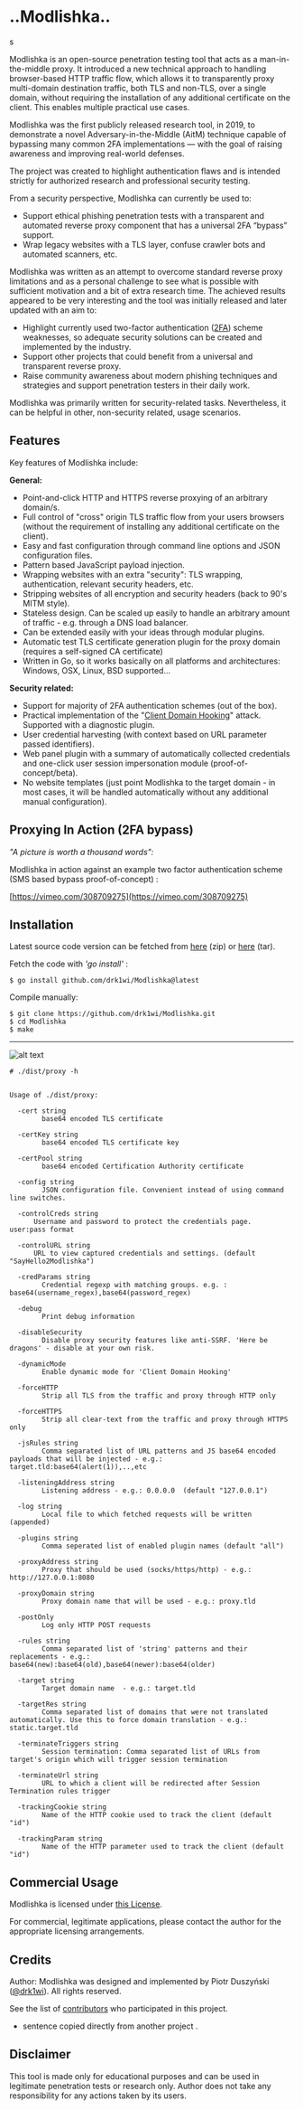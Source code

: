 # ..Modlishka..

s

Modlishka is an open-source penetration testing tool that acts as a man-in-the-middle proxy. It introduced a new technical approach to handling browser-based HTTP traffic flow, which allows it to transparently proxy multi-domain destination traffic, both TLS and non-TLS, over a single domain, without requiring the installation of any additional certificate on the client. This enables multiple practical use cases.

Modlishka was the first publicly released research tool, in 2019, to demonstrate a novel Adversary-in-the-Middle (AitM) technique capable of bypassing many common 2FA implementations — with the goal of raising awareness and improving real-world defenses.

The project was created to highlight authentication flaws and is intended strictly for authorized research and professional security testing.


From a security perspective, Modlishka can currently be used to:
-	Support ethical phishing penetration tests with a transparent and automated reverse proxy component that has a universal 2FA “bypass” support.
-  Wrap legacy websites with a TLS layer, confuse crawler bots and automated scanners, etc.


Modlishka was written as an attempt to overcome standard reverse proxy limitations and as a personal challenge to see what is possible with sufficient motivation and a bit of extra research time. 
The achieved results appeared to be very interesting and the tool was initially released and later updated with an aim to:
- Highlight currently used two-factor authentication ([2FA](https://blog.duszynski.eu/phishing-ng-bypassing-2fa-with-modlishka/)) scheme weaknesses, so adequate security solutions can be created and implemented by the industry.
- Support other projects that could benefit from a universal and transparent reverse proxy.
- Raise community awareness about modern phishing techniques and strategies and support penetration testers in their daily work.


Modlishka was primarily written for security-related tasks. Nevertheless, it can be helpful in other, non-security related, usage scenarios.

Features
--------

Key features of Modlishka include:

**General:**
-   Point-and-click HTTP and HTTPS reverse proxying of an arbitrary domain/s.
-   Full control of "cross" origin TLS traffic flow from your users browsers (without the requirement of installing any additional certificate on the client).
-   Easy and fast configuration through command line options and JSON configuration files.
-   Pattern based JavaScript payload injection.
-   Wrapping websites with an extra "security": TLS wrapping, authentication, relevant security headers, etc. 
-   Stripping websites of all encryption and security headers (back to 90's MITM style). 
-   Stateless design. Can be scaled up easily to handle an arbitrary amount of traffic  - e.g. through a DNS load balancer.
-   Can be extended easily with your ideas through modular plugins.
-   Automatic test TLS certificate generation plugin for the proxy domain (requires a self-signed CA certificate)
-   Written in Go, so it works basically on all platforms and architectures: Windows, OSX, Linux, BSD supported...

**Security related:**
-  Support for majority of 2FA authentication schemes (out of the box).
-   Practical implementation of the "[Client Domain Hooking](https://blog.duszynski.eu/client-domain-hooking-in-practice/)" attack. Supported with a diagnostic plugin.
-  User credential harvesting (with context based on URL parameter passed identifiers).
-  Web panel plugin with a summary of automatically collected credentials and one-click user session impersonation module (proof-of-concept/beta).
-  No website templates (just point Modlishka to the target domain - in most cases, it will be handled automatically without any additional manual configuration).


Proxying In Action (2FA bypass)
------
_"A picture is worth a thousand words":_

Modlishka in action against an example two factor authentication scheme (SMS based bypass proof-of-concept)  :

[https://vimeo.com/308709275](https://vimeo.com/308709275)

Installation
------------

Latest source code version can be fetched from [here](https://github.com/drk1wi/modlishka/zipball/master) (zip) or [here](https://github.com/drk1wi/modlishka/tarball/master) (tar).



Fetch the code with _'go install'_ :

    $ go install github.com/drk1wi/Modlishka@latest

Compile manually:

    $ git clone https://github.com/drk1wi/Modlishka.git
    $ cd Modlishka
    $ make
    
------

![alt text](https://github.com/drk1wi/assets/raw/master/0876a672f771046e833f2242f6be5d3cf01519efdbb9dad0e1ed2d33e33fecbc.png)

    # ./dist/proxy -h
  
    
    Usage of ./dist/proxy:
          
      -cert string
        	base64 encoded TLS certificate
      
      -certKey string
        	base64 encoded TLS certificate key
      
      -certPool string
        	base64 encoded Certification Authority certificate
      
      -config string
        	JSON configuration file. Convenient instead of using command line switches.
          
      -controlCreds string
          Username and password to protect the credentials page.  user:pass format
          
      -controlURL string
          URL to view captured credentials and settings. (default "SayHello2Modlishka")
          
      -credParams string
          	Credential regexp with matching groups. e.g. : base64(username_regex),base64(password_regex)

      -debug
        	Print debug information
      
      -disableSecurity
        	Disable proxy security features like anti-SSRF. 'Here be dragons' - disable at your own risk.
      
      -dynamicMode
          	Enable dynamic mode for 'Client Domain Hooking'
      
      -forceHTTP
         	Strip all TLS from the traffic and proxy through HTTP only
    
      -forceHTTPS
         	Strip all clear-text from the traffic and proxy through HTTPS only
     
      -jsRules string
        	Comma separated list of URL patterns and JS base64 encoded payloads that will be injected - e.g.: target.tld:base64(alert(1)),..,etc
      
      -listeningAddress string
        	Listening address - e.g.: 0.0.0.0  (default "127.0.0.1")
      
      -log string
        	Local file to which fetched requests will be written (appended)
      
      -plugins string
        	Comma seperated list of enabled plugin names (default "all")
      
      -proxyAddress string
    	    Proxy that should be used (socks/https/http) - e.g.: http://127.0.0.1:8080 
         
      -proxyDomain string
        	Proxy domain name that will be used - e.g.: proxy.tld
      
      -postOnly
        	Log only HTTP POST requests
      
      -rules string
          	Comma separated list of 'string' patterns and their replacements - e.g.: base64(new):base64(old),base64(newer):base64(older)

      -target string
        	Target domain name  - e.g.: target.tld
         
      -targetRes string
        	Comma separated list of domains that were not translated automatically. Use this to force domain translation - e.g.: static.target.tld 
      
      -terminateTriggers string
        	Session termination: Comma separated list of URLs from target's origin which will trigger session termination
        		
      -terminateUrl string
        	URL to which a client will be redirected after Session Termination rules trigger
      
      -trackingCookie string
        	Name of the HTTP cookie used to track the client (default "id")
      
      -trackingParam string
        	Name of the HTTP parameter used to track the client (default "id")


Commercial Usage
-------
Modlishka is licensed under [this License](https://raw.githubusercontent.com/drk1wi/Modlishka/master/LICENSE). 

For commercial, legitimate applications, please contact the author for the appropriate licensing arrangements.

Credits 
-------
Author: Modlishka was designed and implemented by Piotr Duszyński ([@drk1wi](https://twitter.com/drk1wi)). All rights reserved.

See the list of [contributors](https://github.com/drk1wi/Modlishka/graphs/contributors) who participated in this project.

* sentence copied directly from another project .

Disclaimer
----------
This tool is made only for educational purposes and can be used in legitimate penetration tests or research only. Author does not take any responsibility for any actions taken by its users.
